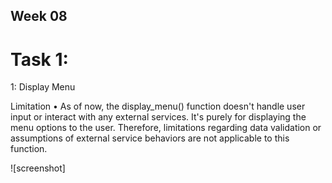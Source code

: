 ## Week 08 

# Task 1:
1: Display Menu

Limitation
   •	As of now, the display_menu() function doesn't handle user input or interact with any external services. It's purely for displaying the menu options to the     user. Therefore, limitations regarding data validation or assumptions of external service behaviors are not applicable to this function. 

![screenshot]
